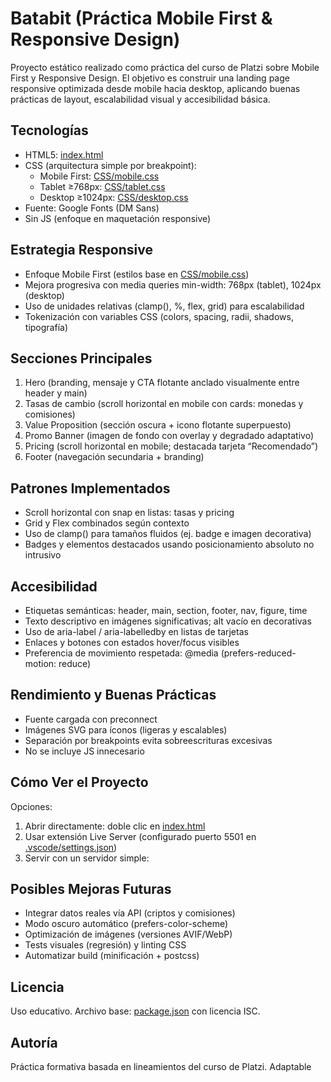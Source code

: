 # Batabit (Práctica Mobile First & Responsive Design)

Proyecto estático realizado como práctica del curso de Platzi sobre Mobile First y Responsive Design. El objetivo es construir una landing page responsive optimizada desde mobile hacia desktop, aplicando buenas prácticas de layout, escalabilidad visual y accesibilidad básica.

## Tecnologías
- HTML5: [index.html](index.html)
- CSS (arquitectura simple por breakpoint):
  - Mobile First: [CSS/mobile.css](CSS/mobile.css)
  - Tablet ≥768px: [CSS/tablet.css](CSS/tablet.css)
  - Desktop ≥1024px: [CSS/desktop.css](CSS/desktop.css)
- Fuente: Google Fonts (DM Sans)
- Sin JS (enfoque en maquetación responsive)

## Estrategia Responsive
- Enfoque Mobile First (estilos base en [CSS/mobile.css](CSS/mobile.css))
- Mejora progresiva con media queries min-width: 768px (tablet), 1024px (desktop)
- Uso de unidades relativas (clamp(), %, flex, grid) para escalabilidad
- Tokenización con variables CSS (colors, spacing, radii, shadows, tipografía)

## Secciones Principales
1. Hero (branding, mensaje y CTA flotante anclado visualmente entre header y main)
2. Tasas de cambio (scroll horizontal en mobile con cards: monedas y comisiones)
3. Value Proposition (sección oscura + icono flotante superpuesto)
4. Promo Banner (imagen de fondo con overlay y degradado adaptativo)
5. Pricing (scroll horizontal en mobile; destacada tarjeta “Recomendado”)
6. Footer (navegación secundaria + branding)

## Patrones Implementados
- Scroll horizontal con snap en listas: tasas y pricing
- Grid y Flex combinados según contexto
- Uso de clamp() para tamaños fluidos (ej. badge e imagen decorativa)
- Badges y elementos destacados usando posicionamiento absoluto no intrusivo

## Accesibilidad
- Etiquetas semánticas: header, main, section, footer, nav, figure, time
- Texto descriptivo en imágenes significativas; alt vacío en decorativas
- Uso de aria-label / aria-labelledby en listas de tarjetas
- Enlaces y botones con estados hover/focus visibles
- Preferencia de movimiento respetada: @media (prefers-reduced-motion: reduce)

## Rendimiento y Buenas Prácticas
- Fuente cargada con preconnect
- Imágenes SVG para íconos (ligeras y escalables)
- Separación por breakpoints evita sobreescrituras excesivas
- No se incluye JS innecesario

## Cómo Ver el Proyecto
Opciones:
1. Abrir directamente: doble clic en [index.html](index.html)
2. Usar extensión Live Server (configurado puerto 5501 en [.vscode/settings.json](.vscode/settings.json))
3. Servir con un servidor simple:

## Posibles Mejoras Futuras
- Integrar datos reales vía API (criptos y comisiones)
- Modo oscuro automático (prefers-color-scheme)
- Optimización de imágenes (versiones AVIF/WebP)
- Tests visuales (regresión) y linting CSS
- Automatizar build (minificación + postcss)

## Licencia
Uso educativo. Archivo base: [package.json](package.json) con licencia ISC.

## Autoría
Práctica formativa basada en lineamientos del curso de Platzi. Adaptable
